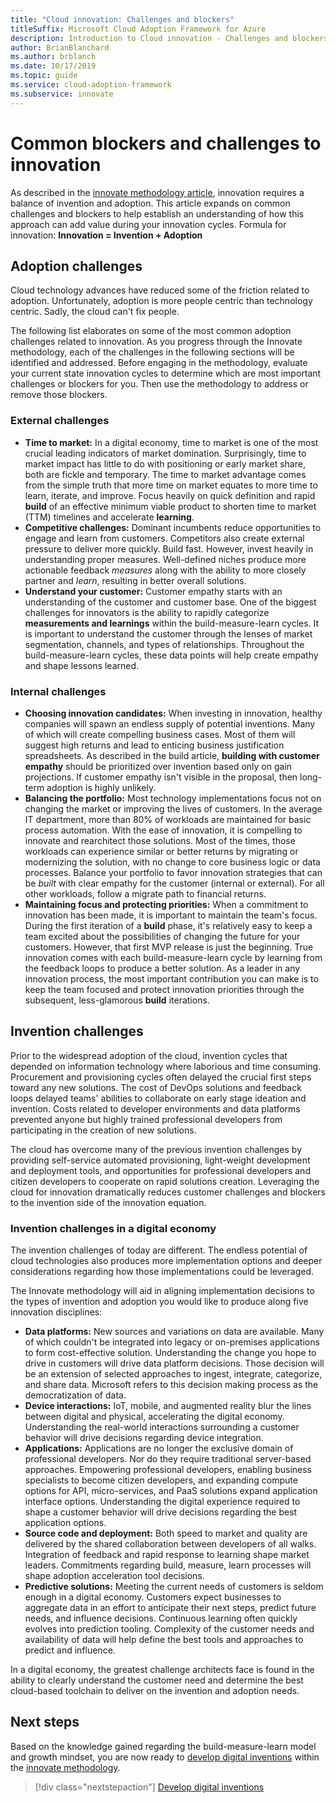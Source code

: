 ```yaml
---
title: "Cloud innovation: Challenges and blockers"
titleSuffix: Microsoft Cloud Adoption Framework for Azure
description: Introduction to Cloud innovation - Challenges and blockers
author: BrianBlanchard
ms.author: brblanch
ms.date: 10/17/2019
ms.topic: guide
ms.service: cloud-adoption-framework
ms.subservice: innovate
---
```


# Common blockers and challenges to innovation

As described in the [innovate methodology article](./index.md), innovation requires a balance of invention and adoption. This article expands on common challenges and blockers to help establish an understanding of how this approach can add value during your innovation cycles. Formula for innovation: **Innovation = Invention + Adoption**

## Adoption challenges

Cloud technology advances have reduced some of the friction related to adoption.
Unfortunately, adoption is more people centric than technology centric. Sadly, the cloud can't fix people.

The following list elaborates on some of the most common adoption challenges related to innovation. As you progress through the Innovate methodology, each of the challenges in the following sections will be identified and addressed. Before engaging in the methodology, evaluate your current state innovation cycles to determine which are most important challenges or blockers for you. Then use the methodology to address or remove those blockers.

### External challenges

- **Time to market:** In a digital economy, time to market is one of the most crucial leading indicators of market domination. Surprisingly, time to market impact has little to do with positioning or early market share, both are fickle and temporary. The time to market advantage comes from the simple truth that more time on market equates to more time to learn, iterate, and improve. Focus heavily on quick definition and rapid **build** of an effective minimum viable product to shorten time to market (TTM) timelines and accelerate **learning**.
- **Competitive challenges:** Dominant incumbents reduce opportunities to engage and learn from customers. Competitors also create external pressure to deliver more quickly. Build fast. However, invest heavily in understanding proper measures. Well-defined niches produce more actionable feedback _measures_ along with the ability to more closely partner and _learn_, resulting in better overall solutions.
- **Understand your customer:** Customer empathy starts with an understanding of the customer and customer base. One of the biggest challenges for innovators is the ability to rapidly categorize **measurements and learnings** within the build-measure-learn cycles. It is important to understand the customer through the lenses of market segmentation, channels, and types of relationships. Throughout the build-measure-learn cycles, these data points will help create empathy and shape lessons learned.

### Internal challenges

- **Choosing innovation candidates:** When investing in innovation, healthy companies will spawn an endless supply of potential inventions. Many of which will create compelling business cases. Most of them will suggest high returns and lead to enticing business justification spreadsheets. As described in the build article, **building with customer empathy** should be prioritized over invention based only on gain projections. If customer empathy isn't visible in the proposal, then long-term adoption is highly unlikely.
- **Balancing the portfolio:** Most technology implementations focus not on changing the market or improving the lives of customers. In the average IT department, more than 80% of workloads are maintained for basic process automation. With the ease of innovation, it is compelling to innovate and rearchitect those solutions. Most of the times, those workloads can experience similar or better returns by migrating or modernizing the solution, with no change to core business logic or data processes. Balance your portfolio to favor innovation strategies that can be _built_ with clear empathy for the customer (internal or external). For all other workloads, follow a migrate path to financial returns.
- **Maintaining focus and protecting priorities:** When a commitment to innovation has been made, it is important to maintain the team's focus. During the first iteration of a **build** phase, it's relatively easy to keep a team excited about the possibilities of changing the future for your customers. However, that first MVP release is just the beginning. True innovation comes with each build-measure-learn cycle by learning from the feedback loops to produce a better solution. As a leader in any innovation process, the most important contribution you can make is to keep the team focused and protect innovation priorities through the subsequent, less-glamorous **build** iterations.

## Invention challenges

Prior to the widespread adoption of the cloud, invention cycles that depended on information technology where laborious and time consuming. Procurement and provisioning cycles often delayed the crucial first steps toward any new solutions. The cost of DevOps solutions and feedback loops delayed teams' abilities to collaborate on early stage ideation and invention. Costs related to developer environments and data platforms prevented anyone but highly trained professional developers from participating in the creation of new solutions.

The cloud has overcome many of the previous invention challenges by providing self-service automated provisioning, light-weight development and deployment tools, and opportunities for professional developers and citizen developers to cooperate on rapid solutions creation. Leveraging the cloud for innovation dramatically reduces customer challenges and blockers to the invention side of the innovation equation.

### Invention challenges in a digital economy

The invention challenges of today are different. The endless potential of cloud technologies also produces more implementation options and deeper considerations regarding how those implementations could be leveraged.

The Innovate methodology will aid in aligning implementation decisions to the types of invention and adoption you would like to produce along five innovation disciplines:

- **Data platforms:** New sources and variations on data are available. Many of which couldn't be integrated into legacy or on-premises applications to form cost-effective solution. Understanding the change you hope to drive in customers will drive data platform decisions. Those decision will be an extension of selected approaches to ingest, integrate, categorize, and share data. Microsoft refers to this decision making process as the democratization of data.
- **Device interactions:** IoT, mobile, and augmented reality blur the lines between digital and physical, accelerating the digital economy. Understanding the real-world interactions surrounding a customer behavior will drive decisions regarding device integration.
- **Applications:** Applications are no longer the exclusive domain of professional developers. Nor do they require traditional server-based approaches. Empowering professional developers, enabling business specialists to become citizen developers, and expanding compute options for API, micro-services, and PaaS solutions expand application interface options. Understanding the digital experience required to shape a customer behavior will drive decisions regarding the best application options.
- **Source code and deployment:** Both speed to market and quality are delivered by the shared collaboration between developers of all walks. Integration of feedback and rapid response to learning shape market leaders. Commitments regarding build, measure, learn processes will shape adoption acceleration tool decisions.
- **Predictive solutions:** Meeting the current needs of customers is seldom enough in a digital economy. Customers expect businesses to aggregate data in an effort to anticipate their next steps, predict future needs, and influence decisions. Continuous learning often quickly evolves into prediction tooling. Complexity of the customer needs and availability of data will help define the best tools and approaches to predict and influence.

In a digital economy, the greatest challenge architects face is found in the ability to clearly understand the customer need and determine the best cloud-based toolchain to deliver on the invention and adoption needs.

## Next steps

Based on the knowledge gained regarding the build-measure-learn model and growth mindset, you are now ready to [develop digital inventions](./invention.md) within the [innovate methodology](./index.md).

> [!div class="nextstepaction"]
> [Develop digital inventions](./invention.md)
